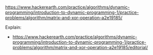 https://www.hackerearth.com/practice/algorithms/dynamic-programming/introduction-to-dynamic-programming-1/practice-problems/algorithm/matrix-and-xor-operation-a2e19185/

Explain:

- https://www.hackerearth.com/practice/algorithms/dynamic-programming/introduction-to-dynamic-programming-1/practice-problems/algorithm/matrix-and-xor-operation-a2e19185/editorial/
